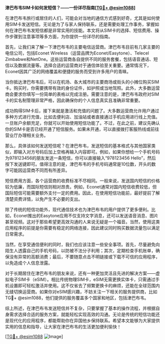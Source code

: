 **津巴布韦SIM卡如何发短信？——一份详尽指南[[TG💪+ @esim1088](https://t.me/s/esim1088)]**

在津巴布韦旅行或居住的人们，可能会对当地的通信方式感到好奇，尤其是如何使用SIM卡发送短信。无论是为了与家人保持联系，还是需要处理工作事务，掌握如何在津巴布韦发短信都是非常实用的技能。本文将从SIM卡的选择、短信费用、操作步骤到注意事项等多方面，为你提供一份详尽的指南。

首先，让我们来了解一下津巴布韦的主要电信运营商。津巴布韦目前有几家主要的电信公司，包括Econet Wireless（运营品牌为Econet/Easytone）、Telecel Zimbabwe和NetOne。这些运营商各自提供不同的服务套餐，包括语音通话、短信以及数据流量等。选择合适的运营商对于通信体验至关重要。通常情况下，Econet因其广泛的网络覆盖和便捷的服务而受到许多用户的青睐。

当你抵达津巴布韦后，可以在机场、各大城市的主要商场或街头的小摊位购买SIM卡。购买时，你需要携带有效的身份证件，如护照或当地驾照。此外，大多数运营商会要求你填写一份简单的表格以完成注册。需要注意的是，津巴布韦政府对SIM卡的实名制管理非常严格，因此确保你的个人信息真实且准确非常重要。

成功购得SIM卡后，接下来就是激活和充值的问题了。大多数运营商允许用户通过多种方式进行充值，比如去便利店、加油站或者直接通过手机应用进行线上充值。一旦账户余额充足，你就可以开始使用短信功能了。不过，在此之前，建议先确认你的SIM卡是否已经开通了短信服务。如果未开通，可以直接拨打客服热线或前往营业厅办理相关业务。

那么，具体该如何发送短信呢？在津巴布韦，发送短信的基本格式与其他国家类似，即输入对方号码后加上空格再输入内容即可。例如，如果你想给一个手机号码为978123456的朋友发送一条短信，你可以直接输入“978123456 Hello”，然后按下发送键即可。值得注意的是，津巴布韦的手机号码通常是10位数，开头的数字可能因运营商不同而有所差异。

短信费用方面，各个运营商的收费标准不尽相同。一般来说，发送国内短信的价格较为低廉，而国际短信则相对昂贵。例如，Econet通常对国内短信收费较低，但国际短信可能需要额外支付一定的费用。因此，在使用短信功能前，最好提前了解清楚资费详情，以免产生不必要的支出。

除了传统的短信功能外，现代通信技术也为津巴布韦的用户提供了更多便利。比如，Econet推出的Easytone应用不仅支持文字消息，还可以发送语音消息、图片甚至视频。这对于那些希望更高效沟通的人来说无疑是一个福音。当然，使用这类应用程序的前提是你需要有稳定的网络连接，因此建议同时购买数据流量包以满足日常需求。

当然，在享受通信便利的同时，我们也应该注意一些安全事项。首先，尽量避免向陌生人透露自己的手机号码，以防被不法分子利用；其次，定期检查手机账单，确保没有异常的高额消费；最后，不要随意点击不明链接或下载不可信的应用程序，以免造成个人信息泄露。

对于长期居住在津巴布韦的朋友来说，还有一种更加灵活且先进的解决方案——虚拟电子SIM卡（eSIM）。相比传统物理SIM卡，eSIM无需更换实体卡，只需通过手机设置即可轻松激活并使用。这不仅省去了频繁更换卡的麻烦，还能在全球范围内无缝切换运营商。如果你对eSIM感兴趣，不妨关注一下相关的服务提供商，比如TG💪+ @esim1088，他们提供的服务覆盖多个国家和地区，包括津巴布韦。

综上所述，在津巴布韦发送短信并不复杂，只要掌握了基本的操作流程，并根据自身需求选择合适的服务方案，就能轻松实现高效的沟通。无论是传统的短信功能还是现代化的应用程序，都能帮助你在异国他乡保持联系。希望本文能够为大家提供实用的信息和指导，让大家在津巴布韦的生活更加便利愉快！

[[TG💪+ @esim1088](https://t.me/s/esim1088) ![Image](https://i.postimg.cc/4NQfJmqS/Snipaste-2025-05-13-00-14-12.png)]